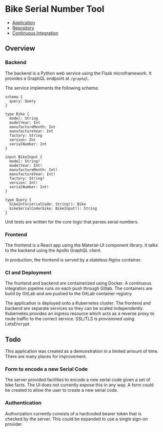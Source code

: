 # Bike Serial Number Tool

- [Application](http://serialnumber.sethitow.com)
- [Repository](https://github.com/sethitow/bike-serial-number)
- [Continuous Integration](https://gitlab.com/sethitow/bike-serial-number/-/pipelines)

## Overview
### Backend
The backend is a Python web service using the Flask microframework. It provides a GraphQL endpoint at `/graphql`.

The service implements the following schema:
```
schema {
  query: Query
}

type Bike {
  model: String
  modelYear: Int
  manufactureMonth: Int
  manufactureYear: Int
  factory: String
  version: Int
  serialNumber: Int
}

input BikeInput {
  model: String!
  modelYear: Int!
  manufactureMonth: Int!
  manufactureYear: Int!
  factory: String!
  version: Int!
  serialNumber: Int!
}

type Query {
  bikeInfo(serialCode: String!): Bike
  bikeSerialCode(bike: BikeInput!): String
}
```

Unit tests are written for the core logic that parses serial numbers. 

### Frontend
The frontend is a React app using the Material-UI component library. It talks to the backend using the Apollo GraphQL client.

In production, the frontend is served by a stateless Nginx container. 

### CI and Deployment
The frontend and backend are containerized using Docker. A continuous integration pipeline runs on each push through Gitlab. The containers are build by GitLab and are pushed to the GitLab container registry. 

The application is deployed onto a Kubernetes cluster. The frontend and backend are separate services so they can be scaled independently. Kubernetes provides an ingress resource which acts as a reverse proxy to route traffic to the correct service. SSL/TLS is provisioned using LetsEncrypt. 

## Todo
This application was created as a demonstration in a limited amount of time. There are many places for improvement.

### Form to encode a new Serial Code
The server provided facilities to encode a new serial code given a set of bike facts. The UI does not currently expose this in any way. A form could be created to allow the user to create a new serial code.

### Authentication
Authorization currently consists of a hardcoded bearer token that is checked by the server. This could be expanded to use a single sign-on provider.
